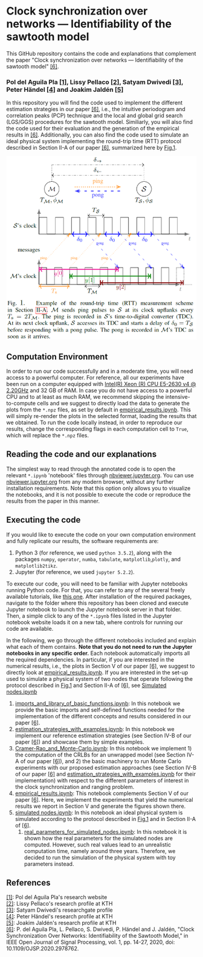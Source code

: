 # Clock synchronization over networks — Identifiability of the sawtooth model

This GitHub repository contains the code and explanations that complement the paper "Clock synchronization over networks — Identifiability of the sawtooth model" [[6]](#ourpaper).
### Pol del Aguila Pla [[1]](https://poldap.github.io/#/), Lissy Pellaco [[2]](https://www.kth.se/profile/pellaco), Satyam Dwivedi [[3]](https://www.researchgate.net/profile/Satyam_Dwivedi2), Peter Händel [[4]](https://www.kth.se/profile/ph/) and Joakim Jaldén [[5]](https://www.kth.se/profile/jalden/)

In this repository you will find the code used to implement the different estimation strategies in our paper [[6]](#ourpaper), i.e., the intuitive periodogram and correlation peaks (PCP) technique and the local and global grid search (LGS/GGS) procedures for the sawtooth model. Similiarly, you will also find the code used for their evaluation and the generation of the empirical results in [[6]](#ourpaper). Additionally, you can also find the code used to simulate an ideal physical system implementing the round-trip time (RTT) protocol described in Section II-A of our paper [[6]](#ourpaper), summarized here by [Fig.1](#Fig.1).

 <a id='Fig.1'></a>![RTT_measurement_scheme](/fig/RTT-measurement-scheme.png)

## Computation Environment
In order to run our code successfully and in a moderate time, you will need access to a powerful computer. For reference, all our experiments have been run on a computer equipped with [Intel(R) Xeon (R) CPU E5-2630 v4 @ 2.20GHz](https://ark.intel.com/content/www/us/en/ark/products/92981/intel-xeon-processor-e5-2630-v4-25m-cache-2-20-ghz.html) and 32 GB of RAM. In case you do not have access to a powerful CPU and to at least as much RAM, we recommend skipping the intensive-to-compute cells and we suggest to directly load the data to generate the plots from the `*.npz` files, as set by default in [empirical_results.ipynb](https://nbviewer.jupyter.org/github/poldap/clock_sync_and_range/blob/interactive_plots/empirical_results.ipynb). This will simply re-render the plots in the selected format, loading the results that we obtained. To run the code locally instead, in order to reproduce our results, change the corresponding flags in each computation cell to `True`, which will replace the `*.npz` files.


## Reading the code and our explanations
The simplest way to read through the annotated code is to open the relevant `*.ipynb` 'notebook' files through [nbviewer.jupyter.org](https://nbviewer.jupyter.org/github/poldap/clock_sync_and_range/tree/interactive_plots/). You can use [nbviewer.jupyter.org](https://nbviewer.jupyter.org/github/poldap/clock_sync_and_range/tree/interactive_plots/) from any modern browser, without any further installation requirements. Note that this option only allows you to visualize the notebooks, and it is not possible to execute the code or reproduce the results from the paper in this manner.

## Executing the code
If you would like to execute the code on your own computation environment and fully replicate our results, the software requirements are:
1. Python 3 (for reference, we used `python 3.5.2`), along with the packages `numpy`, `operator`, `numba`, `tabulate`, `matplotlib`,`plotly`, and `matplotlib2tikz`.
2. Jupyter (for reference, we used `jupyter 5.2.2`).

To execute our code, you will need to be familiar with Jupyter notebooks running Python code. For that, you can refer to any of the several freely available tutorials, like [this one](https://codingthesmartway.com/getting-started-with-jupyter-notebook-for-python/). After installation of the required packages, navigate to the folder where this repository has been cloned and execute Jupyter notebook to launch the Jupyter notebook server in that folder. Then, a simple click to any of the `*.ipynb` files listed in the Jupyter notebook website loads it on a new tab, where controls for running our code are available. 

In the following, we go through the different notebooks included and explain what each of them contains. **Note that you do not need to run the Jupyter notebooks in any specific order.** Each notebook automatically imports all the required dependencies. In particular, if you are interested in the numerical results, i.e., the plots in Section V of our paper [[6]](#ourpaper), we suggest to directly look at [empirical_results.ipynb](https://nbviewer.jupyter.org/github/poldap/clock_sync_and_range/blob/interactive_plots/empirical_results.ipynb). If you are interested in the set-up used to simulate a physical system of two nodes that operate following the protocol described in [Fig.1](#Fig.1) and Section II-A of [[6]](#ourpaper), see [Simulated nodes.ipynb](https://nbviewer.jupyter.org/github/poldap/clock_sync_and_range/blob/interactive_plots/simulated_nodes.ipynb)

1. [imports_and_library_of_basic_functions.ipynb](https://nbviewer.jupyter.org/github/poldap/clock_sync_and_range/blob/interactive_plots/imports_and_library_of_basic_functions.ipynb):
In this notebook we provide the basic imports and self-defined functions needed for the implementation of the different concepts and results considered in our paper [[6]](#ourpaper).
2. [estimation_strategies_with_examples.ipynb](https://nbviewer.jupyter.org/github/poldap/clock_sync_and_range/blob/interactive_plots/estimation_strategies_with_examples.ipynb):
In this notebook we implement our reference estimation strategies (see Section IV-B of our paper [[6]](#ourpaper)) and showcase them by simple examples.
3. [Cramer-Rao_and_Monte-Carlo.ipynb](https://nbviewer.jupyter.org/github/poldap/clock_sync_and_range/blob/interactive_plots/Cramer-Rao_and_Monte-Carlo.ipynb): 
In this notebook we implement 1) the computation of the CRLBs for an unwrapped model (see Section IV-A of our paper [[6]](#ourpaper)), and 2) the basic machinery to run Monte Carlo experiments with our proposed estimation approaches (see Section IV-B of our paper [[6]](#ourpaper) and [estimation_strategies_with_examples.ipynb](https://nbviewer.jupyter.org/github/poldap/clock_sync_and_range/blob/interactive_plots/estimation_strategies_with_examples.ipynb) for their implementation) with respect to the different parameters of interest in the clock synchronization and ranging problem. 
4. [empirical_results.ipynb](https://nbviewer.jupyter.org/github/poldap/clock_sync_and_range/blob/interactive_plots/empirical_results.ipynb): This notebook complements Section V of our paper [[6]](#ourpaper). Here, we implement the experiments that yield the numerical results we report in Section V and generate the figures shown there.
5. [simulated nodes.ipynb](https://nbviewer.jupyter.org/github/poldap/clock_sync_and_range/blob/interactive_plots/simulated_nodes.ipynb): 
In this notebook an ideal physical system is simulated according to the protocol described in [Fig.1](#Fig.1) and in Section II-A of [[6]](#ourpaper). 
    1. [real_parameters_for_simulated_nodes.ipynb](https://nbviewer.jupyter.org/github/poldap/clock_sync_and_range/blob/interactive_plots/real_parameters_for_simulated_nodes.ipynb): In this notebook it is shown how the real parameters for the simulated nodes are computed. However, such real values lead to an unrealistic computation time, namely around three years. Therefore, we decided to run the simulation of the physical system with toy parameters instead.

## References
[[1]](https://poldap.github.io/#/): Pol del Aguila Pla's research website<br/>
[[2]](https://www.kth.se/profile/pellaco): Lissy Pellaco's research profile at KTH<br/>
[[3]](https://www.researchgate.net/profile/Satyam_Dwivedi2): Satyam Dwivedi's researchgate profile<br/>
[[4]](https://www.kth.se/profile/ph/): Peter Händel's research profile at KTH<br/>
[[5]](https://www.kth.se/profile/jalden/): Joakim Jaldén's research profile at KTH<br/>
<a id='ourpaper'></a>[[6]](https://ieeexplore.ieee.org/document/9025036): P. del Aguila Pla, L. Pellaco, S. Dwivedi, P. Händel and J. Jaldén, "Clock Synchronization Over Networks: Identifiability of the Sawtooth Model," in IEEE Open Journal of Signal Processing, vol. 1, pp. 14-27, 2020, doi: 10.1109/OJSP.2020.2978762.
